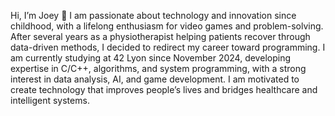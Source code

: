 Hi, I’m Joey 👋
I am passionate about technology and innovation since childhood, with a lifelong enthusiasm for video games and problem-solving.
After several years as a physiotherapist helping patients recover through data-driven methods, I decided to redirect my career toward programming.
I am currently studying at 42 Lyon since November 2024, developing expertise in C/C++, algorithms, and system programming, with a strong interest in data analysis, AI, and game development.
I am motivated to create technology that improves people’s lives and bridges healthcare and intelligent systems.
